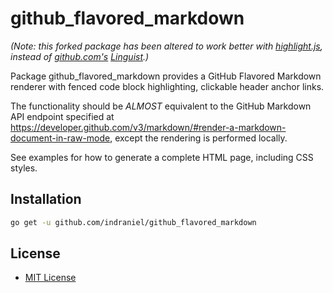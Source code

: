 # github_flavored_markdown 

_(Note: this forked package has been altered to work better with [highlight.js][1], instead of [github.com's][2] [Linguist][3].)_ 

Package github_flavored_markdown provides a GitHub Flavored Markdown renderer
with fenced code block highlighting, clickable header anchor links.

The functionality should be _ALMOST_ equivalent to the GitHub Markdown API endpoint specified at
https://developer.github.com/v3/markdown/#render-a-markdown-document-in-raw-mode, except
the rendering is performed locally.

See examples for how to generate a complete HTML page, including CSS styles.

Installation
------------

```bash
go get -u github.com/indraniel/github_flavored_markdown
```

License
-------

- [MIT License](http://opensource.org/licenses/mit-license.php)

[1]: https://highlightjs.org/
[2]: https://help.github.com/articles/github-flavored-markdown/
[3]: https://github.com/github/linguist
